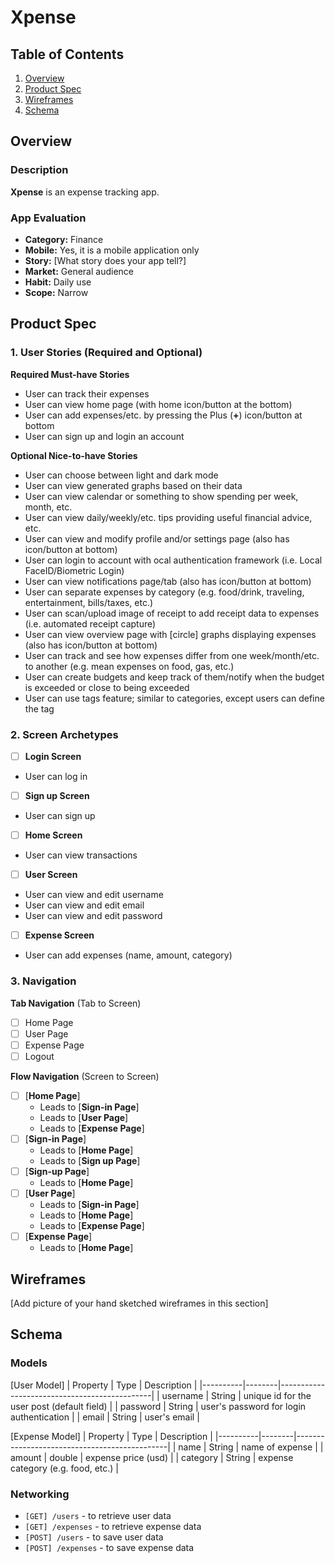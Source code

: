 # Xpense

## Table of Contents

1. [Overview](#Overview)
2. [Product Spec](#Product-Spec)
3. [Wireframes](#Wireframes)
4. [Schema](#Schema)

## Overview

### Description

**Xpense** is an expense tracking app.

### App Evaluation

- **Category:** Finance
- **Mobile:** Yes, it is a mobile application only
- **Story:**  [What story does your app tell?]
- **Market:** General audience
- **Habit:** Daily use
- **Scope:** Narrow

## Product Spec

### 1. User Stories (Required and Optional)

**Required Must-have Stories**

* User can track their expenses
* User can view home page (with home icon/button at the bottom)
* User can add expenses/etc. by pressing the Plus (**+**) icon/button at bottom
* User can sign up and login an account

**Optional Nice-to-have Stories**

* User can choose between light and dark mode
* User can view generated graphs based on their data
* User can view calendar or something to show spending per week, month, etc.
* User can view daily/weekly/etc. tips providing useful financial advice, etc.
* User can view and modify profile and/or settings page (also has icon/button at bottom)
* User can login to account with ocal authentication framework (i.e. Local FaceID/Biometric Login)
* User can view notifications page/tab (also has icon/button at bottom)
* User can separate expenses by category (e.g. food/drink, traveling, entertainment, bills/taxes, etc.)
* User can scan/upload image of receipt to add receipt data to expenses (i.e. automated receipt capture)
* User can view overview page with [circle] graphs displaying expenses (also has icon/button at bottom)
* User can track and see how expenses differ from one week/month/etc. to another (e.g. mean expenses on food, gas, etc.)
* User can create budgets and keep track of them/notify when the budget is exceeded or close to being exceeded
* User can use tags feature; similar to categories, except users can define the tag

### 2. Screen Archetypes

- [ ] **Login Screen**
* User can log in
- [ ] **Sign up Screen**
* User can sign up
- [ ] **Home Screen**
* User can view transactions
- [ ] **User Screen**
* User can view and edit username
* User can view and edit email
* User can view and edit password
- [ ] **Expense Screen**
* User can add expenses (name, amount, category)

### 3. Navigation

**Tab Navigation** (Tab to Screen)

- [ ] Home Page
- [ ] User Page
- [ ] Expense Page
- [ ] Logout

**Flow Navigation** (Screen to Screen)

- [ ] [**Home Page**]
  * Leads to [**Sign-in Page**]
  * Leads to [**User Page**]
  * Leads to [**Expense Page**]
- [ ] [**Sign-in Page**]
  * Leads to [**Home Page**]
  * Leads to [**Sign up Page**]
- [ ] [**Sign-up Page**]
  * Leads to [**Home Page**] 
- [ ] [**User Page**]
  * Leads to [**Sign-in Page**]
  * Leads to [**Home Page**]
  * Leads to [**Expense Page**]
- [ ] [**Expense Page**]
  * Leads to [**Home Page**]

## Wireframes

[Add picture of your hand sketched wireframes in this section]

## Schema 

### Models

[User Model]
| Property | Type   | Description                                  |
|----------|--------|----------------------------------------------|
| username | String | unique id for the user post (default field)  |
| password | String | user's password for login authentication     |
| email    | String | user's email                                 |

[Expense Model]
| Property | Type   | Description                                  |
|----------|--------|----------------------------------------------|
| name     | String | name of expense                              |
| amount   | double | expense price (usd)                          |
| category | String | expense category (e.g. food, etc.)           |               

### Networking

- `[GET] /users` - to retrieve user data
- `[GET] /expenses` - to retrieve expense data
- `[POST] /users` - to save user data
- `[POST] /expenses` - to save expense data
